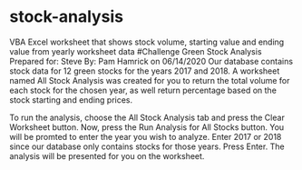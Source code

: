 # stock-analysis
VBA Excel worksheet that shows stock volume, starting value and ending value from yearly worksheet data
#Challenge
Green Stock Analysis 
Prepared for: Steve
By: Pam Hamrick on 06/14/2020
Our database contains stock data for 12 green stocks for the years 2017 and 2018.  A worksheet named All Stock Analysis was created for you to return the total volume for each stock for the chosen year, as well return percentage based on the stock starting and ending prices.

To run the analysis, choose the All Stock Analysis tab and press the Clear Worksheet button.  Now, press the Run Analysis for All Stocks button.  You will be promted to enter the year you wish to analyze. Enter 2017 or 2018 since our database only contains stocks for those years. Press Enter.  The analysis will be presented for you on the worksheet.

